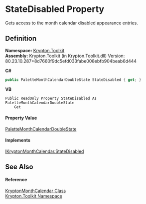 # StateDisabled Property


Gets access to the month calendar disabled appearance entries.



## Definition
**Namespace:** <a href="79d2eac2-21f4-54ff-7552-b20c33c30600.md">Krypton.Toolkit</a>  
**Assembly:** Krypton.Toolkit (in Krypton.Toolkit.dll) Version: 80.23.10.287+8d7660f9dc5efd033fabe008ebfb904beab6d444

**C#**
``` C#
public PaletteMonthCalendarDoubleState StateDisabled { get; }
```
**VB**
``` VB
Public ReadOnly Property StateDisabled As PaletteMonthCalendarDoubleState
	Get
```



#### Property Value
<a href="d12a43fc-d722-2fc5-9805-6e1484b1b4f6.md">PaletteMonthCalendarDoubleState</a>

#### Implements
<a href="78aa1838-a83a-3462-9c0b-891868df0303.md">IKryptonMonthCalendar.StateDisabled</a>  


## See Also


#### Reference
<a href="711fb444-3718-c7af-7199-fab3f2ee7024.md">KryptonMonthCalendar Class</a>  
<a href="79d2eac2-21f4-54ff-7552-b20c33c30600.md">Krypton.Toolkit Namespace</a>  
